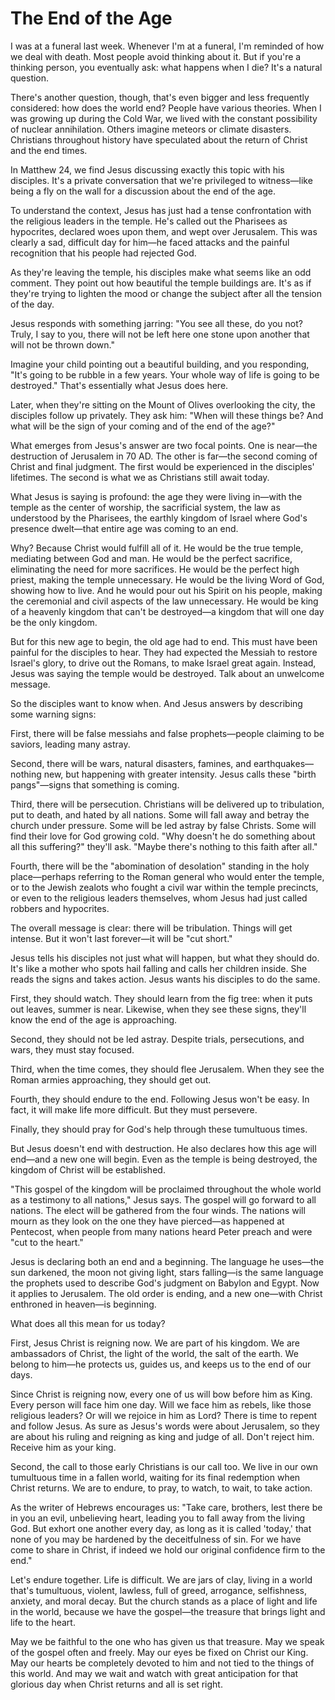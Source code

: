 # The End of the Age

I was at a funeral last week. Whenever I'm at a funeral, I'm reminded of how we deal with death. Most people avoid thinking about it. But if you're a thinking person, you eventually ask: what happens when I die? It's a natural question.

There's another question, though, that's even bigger and less frequently considered: how does the world end? People have various theories. When I was growing up during the Cold War, we lived with the constant possibility of nuclear annihilation. Others imagine meteors or climate disasters. Christians throughout history have speculated about the return of Christ and the end times.

In Matthew 24, we find Jesus discussing exactly this topic with his disciples. It's a private conversation that we're privileged to witness—like being a fly on the wall for a discussion about the end of the age.

To understand the context, Jesus has just had a tense confrontation with the religious leaders in the temple. He's called out the Pharisees as hypocrites, declared woes upon them, and wept over Jerusalem. This was clearly a sad, difficult day for him—he faced attacks and the painful recognition that his people had rejected God.

As they're leaving the temple, his disciples make what seems like an odd comment. They point out how beautiful the temple buildings are. It's as if they're trying to lighten the mood or change the subject after all the tension of the day.

Jesus responds with something jarring: "You see all these, do you not? Truly, I say to you, there will not be left here one stone upon another that will not be thrown down."

Imagine your child pointing out a beautiful building, and you responding, "It's going to be rubble in a few years. Your whole way of life is going to be destroyed." That's essentially what Jesus does here.

Later, when they're sitting on the Mount of Olives overlooking the city, the disciples follow up privately. They ask him: "When will these things be? And what will be the sign of your coming and of the end of the age?"

What emerges from Jesus's answer are two focal points. One is near—the destruction of Jerusalem in 70 AD. The other is far—the second coming of Christ and final judgment. The first would be experienced in the disciples' lifetimes. The second is what we as Christians still await today.

What Jesus is saying is profound: the age they were living in—with the temple as the center of worship, the sacrificial system, the law as understood by the Pharisees, the earthly kingdom of Israel where God's presence dwelt—that entire age was coming to an end.

Why? Because Christ would fulfill all of it. He would be the true temple, mediating between God and man. He would be the perfect sacrifice, eliminating the need for more sacrifices. He would be the perfect high priest, making the temple unnecessary. He would be the living Word of God, showing how to live. And he would pour out his Spirit on his people, making the ceremonial and civil aspects of the law unnecessary. He would be king of a heavenly kingdom that can't be destroyed—a kingdom that will one day be the only kingdom.

But for this new age to begin, the old age had to end. This must have been painful for the disciples to hear. They had expected the Messiah to restore Israel's glory, to drive out the Romans, to make Israel great again. Instead, Jesus was saying the temple would be destroyed. Talk about an unwelcome message.

So the disciples want to know when. And Jesus answers by describing some warning signs:

First, there will be false messiahs and false prophets—people claiming to be saviors, leading many astray.

Second, there will be wars, natural disasters, famines, and earthquakes—nothing new, but happening with greater intensity. Jesus calls these "birth pangs"—signs that something is coming.

Third, there will be persecution. Christians will be delivered up to tribulation, put to death, and hated by all nations. Some will fall away and betray the church under pressure. Some will be led astray by false Christs. Some will find their love for God growing cold. "Why doesn't he do something about all this suffering?" they'll ask. "Maybe there's nothing to this faith after all."

Fourth, there will be the "abomination of desolation" standing in the holy place—perhaps referring to the Roman general who would enter the temple, or to the Jewish zealots who fought a civil war within the temple precincts, or even to the religious leaders themselves, whom Jesus had just called robbers and hypocrites.

The overall message is clear: there will be tribulation. Things will get intense. But it won't last forever—it will be "cut short."

Jesus tells his disciples not just what will happen, but what they should do. It's like a mother who spots hail falling and calls her children inside. She reads the signs and takes action. Jesus wants his disciples to do the same.

First, they should watch. They should learn from the fig tree: when it puts out leaves, summer is near. Likewise, when they see these signs, they'll know the end of the age is approaching.

Second, they should not be led astray. Despite trials, persecutions, and wars, they must stay focused.

Third, when the time comes, they should flee Jerusalem. When they see the Roman armies approaching, they should get out.

Fourth, they should endure to the end. Following Jesus won't be easy. In fact, it will make life more difficult. But they must persevere.

Finally, they should pray for God's help through these tumultuous times.

But Jesus doesn't end with destruction. He also declares how this age will end—and a new one will begin. Even as the temple is being destroyed, the kingdom of Christ will be established.

"This gospel of the kingdom will be proclaimed throughout the whole world as a testimony to all nations," Jesus says. The gospel will go forward to all nations. The elect will be gathered from the four winds. The nations will mourn as they look on the one they have pierced—as happened at Pentecost, when people from many nations heard Peter preach and were "cut to the heart."

Jesus is declaring both an end and a beginning. The language he uses—the sun darkened, the moon not giving light, stars falling—is the same language the prophets used to describe God's judgment on Babylon and Egypt. Now it applies to Jerusalem. The old order is ending, and a new one—with Christ enthroned in heaven—is beginning.

What does all this mean for us today?

First, Jesus Christ is reigning now. We are part of his kingdom. We are ambassadors of Christ, the light of the world, the salt of the earth. We belong to him—he protects us, guides us, and keeps us to the end of our days.

Since Christ is reigning now, every one of us will bow before him as King. Every person will face him one day. Will we face him as rebels, like those religious leaders? Or will we rejoice in him as Lord? There is time to repent and follow Jesus. As sure as Jesus's words were about Jerusalem, so they are about his ruling and reigning as king and judge of all. Don't reject him. Receive him as your king.

Second, the call to those early Christians is our call too. We live in our own tumultuous time in a fallen world, waiting for its final redemption when Christ returns. We are to endure, to pray, to watch, to wait, to take action.

As the writer of Hebrews encourages us: "Take care, brothers, lest there be in you an evil, unbelieving heart, leading you to fall away from the living God. But exhort one another every day, as long as it is called 'today,' that none of you may be hardened by the deceitfulness of sin. For we have come to share in Christ, if indeed we hold our original confidence firm to the end."

Let's endure together. Life is difficult. We are jars of clay, living in a world that's tumultuous, violent, lawless, full of greed, arrogance, selfishness, anxiety, and moral decay. But the church stands as a place of light and life in the world, because we have the gospel—the treasure that brings light and life to the heart.

May we be faithful to the one who has given us that treasure. May we speak of the gospel often and freely. May our eyes be fixed on Christ our King. May our hearts be completely devoted to him and not tied to the things of this world. And may we wait and watch with great anticipation for that glorious day when Christ returns and all is set right.
